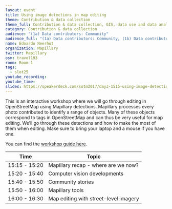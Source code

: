 ```yaml
---
layout: event
title: Using image detections in map editing
theme: Contribution & data collection
theme_full: Contribution & data collection, GIS, data use and data analysis, Other
category: Contribution & data collection
audience: "(1a) Data contributors: Community"
audience_full: "(1a) Data contributors: Community, (1b) Data contributors: Public administration (open data, data feedback...), (1c) Data contributors: Companies (data feedback, driven by need of data...), (2a) Data users: Commercial, (2b) Data users: Non-profit and public service, (2c) Data users: Personal"
name: Edoardo Neerhut
organization: Mapillary
twitter: Mapillary
osm: travel193
room: Room 1
tags:
  - slot25
youtube_recording:
youtube_time:
slides: https://speakerdeck.com/sotm2017/day3-1515-using-image-detections-in-map-editing
---
```

This is an interactive workshop where we will go through editing in OpenStreetMap using Mapillary detections. Mapillary processes every photo contributed to identify a range of objects. Many of these objects correspond to tags in OpenStreetMap and can thus be very useful for map editing. We’ll go through these detections and how to make the most of them when editing. Make sure to bring your laptop and a mouse if you have one.

You can find the [workshop guide here](https://paper.dropbox.com/doc/Mapillary-Workshop-Y9yjbhliJs86FI9DSrEnG).

| Time          | Topic                                 |
|---------------|---------------------------------------|
| 15:15 - 15:20 | Mapillary recap - where are we now?   |
| 15:20 - 15:40 | Computer vision developments          |
| 15:40 - 15:50 | Community stories                     |
| 15:50 - 16:00 | Mapillary tools                       |
| 16:00 - 16:30 | Map editing with street-level imagery |
